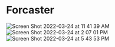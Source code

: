 # Forcaster
![Screen Shot 2022-03-24 at 11 41 39 AM](https://user-images.githubusercontent.com/98237579/159954655-ba9db22b-29e4-4272-96de-8b1022e44fc8.png)
![Screen Shot 2022-03-24 at 2 07 01 PM](https://user-images.githubusercontent.com/98237579/159981899-981127a1-0a0b-47a3-aebe-a986c7efc475.png)
![Screen Shot 2022-03-24 at 5 43 53 PM](https://user-images.githubusercontent.com/98237579/160015466-9d818484-96a2-4779-842e-27301efa6726.png)
